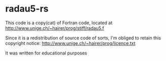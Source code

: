 # radau5-rs
This code is a copy(cat) of Fortran code, located at http://www.unige.ch/~hairer/prog/stiff/radau5.f

Since it is a redistribution of source code of sorts, I'm obliged to retain this copyright notice: http://www.unige.ch/~hairer/prog/licence.txt

It was written for educational purposes
